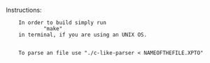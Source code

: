 Instructions:

        In order to build simply run
                "make"
        in terminal, if you are using an UNIX OS.


        To parse an file use "./c-like-parser < NAMEOFTHEFILE.XPTO"

